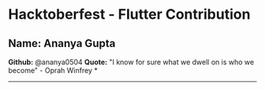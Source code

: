 # Hacktoberfest - Flutter Contribution

## Name: Ananya Gupta
**Github:** @ananya0504
**Quote:** "I know for sure what we dwell on is who we become" - Oprah Winfrey *

---

>